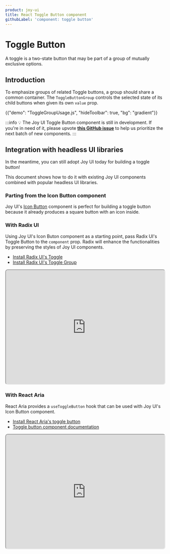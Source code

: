 ```yaml
---
product: joy-ui
title: React Toggle Button component
githubLabel: 'component: toggle button'
---
```


# Toggle Button

<p class="description">A toggle is a two-state button that may be part of a group of mutually exclusive options.</p>

## Introduction

To emphasize groups of related Toggle buttons,
a group should share a common container.
The `ToggleButtonGroup` controls the selected state of its child buttons when given its own `value` prop.

{{"demo": "ToggleGroupUsage.js", "hideToolbar": true, "bg": "gradient"}}

:::info
💡 The Joy UI Toggle Button component is still in development.
If you're in need of it, please upvote [**this GitHub issue**](https://github.com/mui/material-ui/issues/36617) to help us prioritize the next batch of new components.
:::

## Integration with headless UI libraries

In the meantime, you can still adopt Joy UI today for building a toggle button!

This document shows how to do it with existing Joy UI components combined with popular headless UI libraries.

### Parting from the Icon Button component

Joy UI's [Icon Button](/joy-ui/react-button/#icon-button) component is perfect for building a toggle button because it already produces a square button with an icon inside.

### With Radix UI

Using Joy UI's Icon Buton component as a starting point, pass Radix UI's Toggle Button to the `component` prop.
Radix will enhance the functionalities by preserving the styles of Joy UI components.

- [Install Radix UI's Toggle](https://www.radix-ui.com/docs/primitives/components/toggle)
- [Install Radix UI's Toggle Group](https://www.radix-ui.com/docs/primitives/components/toggle-group)

<iframe src="https://codesandbox.io/embed/toggle-button-joy-ui-feat-radix-f2wbct?module=%2Fdemo.tsx&fontsize=14&hidenavigation=1&theme=dark&view=preview"
     style="width:100%; height:360px; border:2; border-radius: 8px; overflow:hidden;"
     title="Toggle button - Joy UI feat. Radix"
     allow="accelerometer; ambient-light-sensor; camera; encrypted-media; geolocation; gyroscope; hid; microphone; midi; payment; usb; vr; xr-spatial-tracking"
     sandbox="allow-forms allow-modals allow-popups allow-presentation allow-same-origin allow-scripts"
   ></iframe>

### With React Aria

React Aria provides a `useToggleButton` hook that can be used with Joy UI's Icon Button component.

- [Install React Aria's toggle button](https://react-spectrum.adobe.com/react-aria/useToggleButton.html)
- [Toggle button component documentation](https://react-spectrum.adobe.com/react-aria/useToggleButton.html#features)

<iframe src="https://codesandbox.io/embed/toggle-button-joy-ui-feat-react-aria-56iex7?module=%2Fdemo.tsx&fontsize=14&hidenavigation=1&theme=dark&view=preview"
     style="width:100%; height:360px; border:2; border-radius: 8px; overflow:hidden;"
     title="Toggle button - Joy UI feat. React Aria"
     allow="accelerometer; ambient-light-sensor; camera; encrypted-media; geolocation; gyroscope; hid; microphone; midi; payment; usb; vr; xr-spatial-tracking"
     sandbox="allow-forms allow-modals allow-popups allow-presentation allow-same-origin allow-scripts"
   ></iframe>
